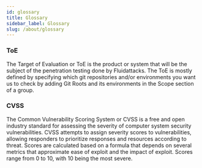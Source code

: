 ```yaml
---
id: glossary
title: Glossary
sidebar_label: Glossary
slug: /about/glossary
---
```


### ToE

The Target of Evaluation or ToE
is the product or system
that will be the subject
of the penetration testing
done by Fluidattacks.
The ToE is mostly defined by specifying
which git repositories and/or environments
you want us to check
by adding Git Roots
and its environments
in the Scope section of a group.

### CVSS

The Common Vulnerability Scoring System or CVSS
is a free and open industry standard
for assessing the severity
of computer system security vulnerabilities.
CVSS attempts to assign
severity scores to vulnerabilities,
allowing responders to prioritize responses
and resources according to threat.
Scores are calculated based on a formula that
depends on several metrics
that approximate ease of exploit
and the impact of exploit.
Scores range from 0 to 10,
with 10 being the most severe.
